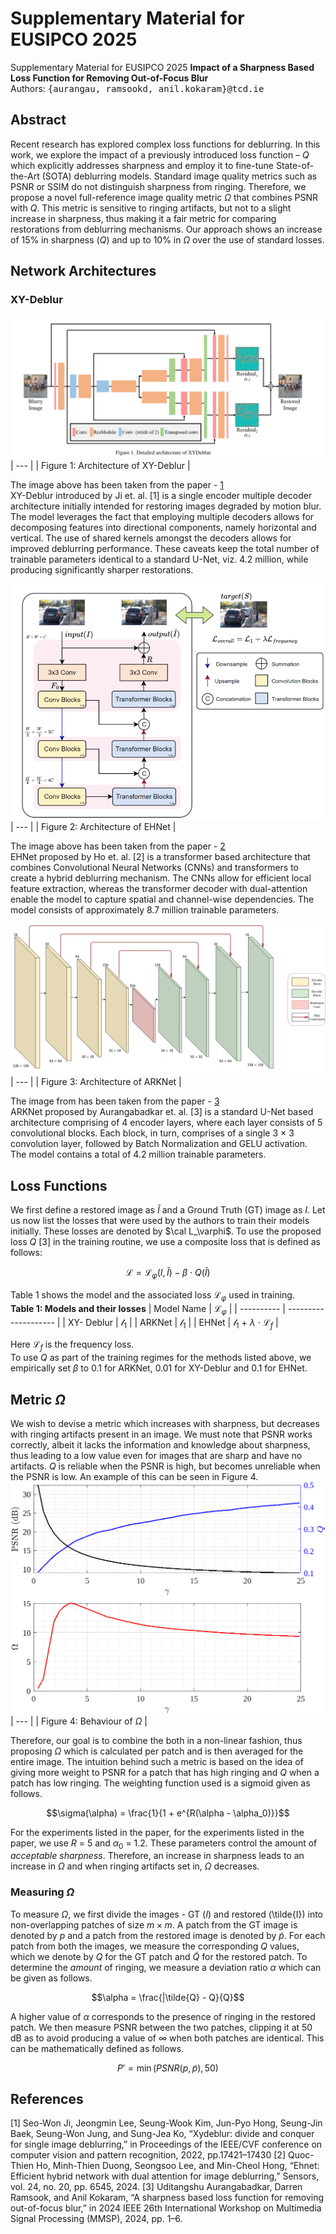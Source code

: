 # Supplementary Material for EUSIPCO 2025
Supplementary Material for EUSIPCO 2025
**Impact of a Sharpness Based Loss Function for Removing Out-of-Focus Blur** <br />
Authors: <samp>{aurangau, ramsookd, anil.kokaram}@tcd.ie</samp>

## Abstract
Recent research has explored complex loss functions for deblurring. In this work, we explore the impact of a previously introduced loss function – $Q$ which explicitly addresses sharpness and employ it to fine-tune State-of-the-Art (SOTA) deblurring models. Standard image quality metrics such as PSNR or SSIM do not distinguish sharpness from ringing. Therefore, we propose a novel full-reference image quality metric $\Omega$ that combines PSNR
with $Q$. This metric is sensitive to ringing artifacts, but not to a slight increase in sharpness, thus making it a fair metric for comparing restorations from deblurring mechanisms. Our approach shows an increase of 15% in sharpness ($Q$) and up to 10% in $\Omega$ over the use of standard losses.

## Network Architectures

### XY-Deblur
![XY-Deblur](Network_Architectures/XY_Deblur_arch.png)
| --- |
| Figure 1: Architecture of XY-Deblur |

The image above has been taken from the paper - [1](https://openaccess.thecvf.com/content/CVPR2022/papers/Ji_XYDeblur_Divide_and_Conquer_for_Single_Image_Deblurring_CVPR_2022_paper.pdf) <br>
XY-Deblur introduced by Ji et. al. [1] is a single encoder multiple decoder architecture initially intended for restoring images degraded by motion blur. The model leverages the fact that employing multiple decoders allows for decomposing features into directional components, namely horizontal and vertical. The use of shared kernels amongst the decoders allows for improved deblurring performance. These caveats keep the total number of trainable parameters identical to a standard U-Net, viz. 4.2 million, while producing significantly sharper restorations. 

![EHNet](Network_Architectures/EHNet.png)
| --- |
| Figure 2: Architecture of EHNet |

The image above has been taken from the paper - [2](https://www.mdpi.com/1424-8220/24/20/6545) <br>
EHNet proposed by Ho et. al. [2] is a transformer based architecture that combines Convolutional Neural Networks (CNNs) and transformers to create a hybrid deblurring mechanism. The CNNs allow for efficient local feature extraction, whereas the transformer decoder with dual-attention enable the model to capture spatial and channel-wise dependencies. The model consists of approximately 8.7 million trainable parameters.

![ARKNet](Network_Architectures/ARKNet_EUSIPCO.png)
| --- |
| Figure 3: Architecture of ARKNet |

The image from has been taken from the paper - [3](https://ieeexplore.ieee.org/abstract/document/10743912) <br>
ARKNet proposed by Aurangabadkar et. al. [3] is a standard U-Net based architecture comprising of 4 encoder layers, where each layer consists of 5 convolutional blocks. Each block, in turn, comprises of a single 3 × 3 convolution layer, followed by Batch Normalization and GELU activation. The model contains a total of 4.2 million trainable parameters.

## Loss Functions
We first define a restored image as $\tilde{I}$ and a Ground Truth (GT) image as $I$. Let us now list the losses that were used by the authors to train their models initially. These losses are denoted by $\cal L_\varphi$. To use the proposed loss $Q$ [3] in the training routine, we use a composite loss that is defined as follows:
```math
\mathcal{L} = \mathcal{L}_\varphi (I, \tilde{I}) - \beta \cdot Q(\tilde{I})
```
Table 1 shows the model and the associated loss $\mathcal{L}_\varphi$ used in training. <br>
**Table 1: Models and their losses**
| Model Name | $\mathcal{L}_\varphi$ |
| ---------- | -------------------- |
| XY- Deblur |    $\mathcal{l_1}$   |
| ARKNet     |    $\mathcal{l_1}$   |
| EHNet      | $\mathcal{l_1}$ + $\lambda$ $\cdot$ $\mathcal{L}_f$ |

Here $\mathcal{L}_f$ is the frequency loss. <br>
To use $Q$ as part of the training regimes for the methods listed above, we empirically set $\beta$ to 0.1 for ARKNet, 0.01 for XY-Deblur and 0.1 for EHNet. 

## Metric $\Omega$
We wish to devise a metric which increases with sharpness, but decreases with ringing artifacts present in an image. We must note that PSNR works correctly, albeit it lacks the information and knowledge about sharpness, thus leading to a low value even for images that are sharp and have no artifacts. $Q$ is reliable when the PSNR is high, but becomes unreliable when the PSNR is low. An example of this can be seen in Figure 4. 
![Fig. 4: Behaviour of $\Omega$](Omega_Plots/composite_Plot_upd.png)
| --- |
| Figure 4: Behaviour of $\Omega$ | 

Therefore, our goal is to combine the both in a non-linear fashion, thus proposing $\Omega$ which is calculated per patch and is then averaged for the entire image. The intuition behind such a metric is based on the idea of giving more weight to PSNR for a patch that has high ringing and $Q$ when a patch has low ringing. The weighting function used is a sigmoid given as follows.
```math
\sigma(\alpha)  = \frac{1}{1 + e^{R(\alpha - \alpha_0)}}
```

For the experiments listed in the paper, for the experiments listed in the paper, we use $R$ = 5 and $\alpha_0$ = 1.2. These parameters control the amount of _acceptable sharpness_. Therefore, an increase in sharpness leads to an increase in $\Omega$ and when ringing artifacts set in, $\Omega$ decreases. 

### Measuring $\Omega$
To measure $\Omega$, we first divide the images - GT ($I$) and restored (\tilde{I}) into non-overlapping patches of size $m \times m$. A patch from the GT image is denoted by $p$ and a patch from the restored image is denoted by $\tilde{p}$. For each patch from both the images, we measure the corresponding $Q$ values, which we denote by $Q$ for the GT patch and $\tilde{Q}$ for the restored patch. To determine the _amount_ of ringing, we measure a deviation ratio $\alpha$ which can be given as follows.
```math
\alpha = \frac{|\tilde{Q} - Q}{Q}
```
A higher value of $\alpha$ corresponds to the presence of ringing in the restored patch. We then measure PSNR between the two patches, clipping it at 50 dB as to avoid producing a value of $\infty$ when both patches are identical. This can be mathematically defined as follows.
```math
P' = \min{(PSNR(p, \tilde{p}), 50)}
```

## References
[1] Seo-Won Ji, Jeongmin Lee, Seung-Wook Kim, Jun-Pyo Hong, Seung-Jin Baek, Seung-Won Jung, and Sung-Jea Ko, “Xydeblur: divide and conquer for single image deblurring,” in Proceedings of the IEEE/CVF conference on computer vision and pattern recognition, 2022, pp.17421–17430
[2] Quoc-Thien Ho, Minh-Thien Duong, Seongsoo Lee, and Min-Cheol Hong, “Ehnet: Efficient hybrid network with dual attention for image deblurring,” Sensors, vol. 24, no. 20, pp. 6545, 2024.
[3] Uditangshu Aurangabadkar, Darren Ramsook, and Anil Kokaram, “A sharpness based loss function for removing out-of-focus blur,” in 2024 IEEE 26th International Workshop on Multimedia Signal Processing (MMSP), 2024, pp. 1–6.
